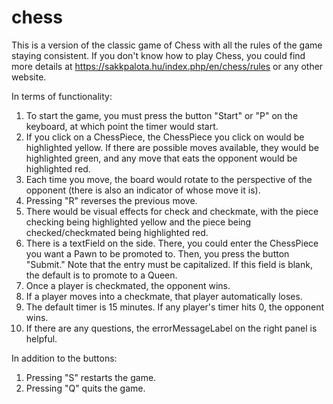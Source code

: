 # chess

This is a version of the classic game of Chess with all the rules of the game staying consistent. If you don't know how to play Chess, you could find more details at https://sakkpalota.hu/index.php/en/chess/rules or any other website.

In terms of functionality:
1. To start the game, you must press the button "Start" or "P" on the keyboard, at which point the timer would start.
2. If you click on a ChessPiece, the ChessPiece you click on would be highlighted yellow. If there are possible moves available, they would be highlighted green, and any move that eats the opponent would be highlighted red.
3. Each time you move, the board would rotate to the perspective of the opponent (there is also an indicator of whose move it is).
4. Pressing "R" reverses the previous move.
5. There would be visual effects for check and checkmate, with the piece checking being highlighted yellow and the piece being checked/checkmated being highlighted red.
6. There is a textField on the side. There, you could enter the ChessPiece you want a Pawn to be promoted to. Then, you press the button "Submit." Note that the entry must be capitalized. If this field is blank, the default is to promote to a Queen.
7. Once a player is checkmated, the opponent wins.
8. If a player moves into a checkmate, that player automatically loses.
9. The default timer is 15 minutes. If any player's timer hits 0, the opponent wins.
10. If there are any questions, the errorMessageLabel on the right panel is helpful.

In addition to the buttons:
1. Pressing "S" restarts the game.
2. Pressing "Q" quits the game.
